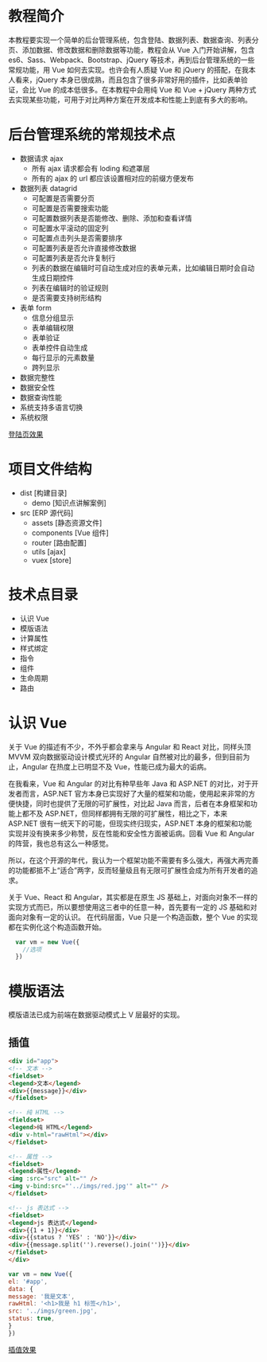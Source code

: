 # 教程简介
本教程要实现一个简单的后台管理系统，包含登陆、数据列表、数据查询、列表分页、添加数据、修改数据和删除数据等功能，教程会从 Vue 入门开始讲解，包含 es6、Sass、Webpack、Bootstrap、jQuery 等技术，再到后台管理系统的一些常规功能，用 Vue 如何去实现。也许会有人质疑 Vue 和 jQuery 的搭配，在我本人看来，jQuery 本身已很成熟，而且包含了很多非常好用的插件，比如表单验证，会比 Vue 的成本低很多。在本教程中会用纯 Vue 和 Vue + jQuery 两种方式去实现某些功能，可用于对比两种方案在开发成本和性能上到底有多大的影响。

# 后台管理系统的常规技术点
- 数据请求 ajax
  - 所有 ajax 请求都会有 loding 和遮罩层
  - 所有的 ajax 的 url 都应该设置相对应的前缀方便发布
- 数据列表 datagrid
  - 可配置是否需要分页
  - 可配置是否需要搜索功能
  - 可配置数据列表是否能修改、删除、添加和查看详情
  - 可配置水平滚动的固定列
  - 可配置点击列头是否需要排序
  - 可配置列表是否允许直接修改数据
  - 可配置列表是否允许复制行
  - 列表的数据在编辑时可自动生成对应的表单元素，比如编辑日期时会自动生成日期控件
  - 列表在编辑时的验证规则
  - 是否需要支持树形结构
- 表单 form
  - 信息分组显示
  - 表单编辑权限
  - 表单验证
  - 表单控件自动生成
  - 每行显示的元素数量
  - 跨列显示
- 数据完整性
- 数据安全性
- 数据查询性能
- 系统支持多语言切换
- 系统权限

[登陆页效果](https://dk-lan.github.io/vue-erp/dist/index.html#/login)

# 项目文件结构
- dist [构建目录]
  - demo [知识点讲解案例]
- src [ERP 源代码]
  - assets [静态资源文件]
  - components [Vue 组件]
  - router [路由配置]
  - utils [ajax]
  - vuex [store]

# 技术点目录
- 认识 Vue
- 模版语法
- 计算属性
- 样式绑定
- 指令
- 组件
- 生命周期
- 路由

# 认识 Vue
关于 Vue 的描述有不少，不外乎都会拿来与 Angular 和 React 对比，同样头顶 MVVM 双向数据驱动设计模式光环的 Angular 自然被对比的最多，但到目前为止，Angular 在热度上已明显不及 Vue，性能已成为最大的诟病。

在我看来，Vue 和 Angular 的对比有种早些年 Java 和 ASP.NET 的对比，对于开发者而言，ASP.NET 官方本身已实现好了大量的框架和功能，使用起来非常的方便快捷，同时也提供了无限的可扩展性，对比起 Java 而言，后者在本身框架和功能上都不及 ASP.NET，但同样都拥有无限的可扩展性，相比之下，本来 ASP.NET 很有一统天下的可能，但现实终归现实，ASP.NET 本身的框架和功能实现并没有换来多少称赞，反在性能和安全性方面被诟病。回看 Vue 和 Angular 的阵营，我也总有这么一种感觉。

所以，在这个开源的年代，我认为一个框架功能不需要有多么强大，再强大再完善的功能都抵不上“适合”两字，反而轻量级且有无限可扩展性会成为所有开发者的追求。

关于 Vue、React 和 Angular，其实都是在原生 JS 基础上，对面向对象不一样的实现方式而已，所以要想使用这三者中的任意一种，首先要有一定的 JS 基础和对面向对象有一定的认识。
在代码层面，Vue 只是一个构造函数，整个 Vue 的实现都在实例化这个构造函数开始。
``` javascript
  var vm = new Vue({
    //选项
  })
```

# 模版语法
模版语法已成为前端在数据驱动模式上 V 层最好的实现。

## 插值
``` html
<div id="app">
<!-- 文本 -->
<fieldset>
<legend>文本</legend>
<div>{{message}}</div>
</fieldset>

<!-- 纯 HTML -->
<fieldset>
<legend>纯 HTML</legend>
<div v-html="rawHtml"></div>
</fieldset>		

<!-- 属性 -->
<fieldset>
<legend>属性</legend>
<img :src="src" alt="" />
<img v-bind:src="'../imgs/red.jpg'" alt="" />
</fieldset>	

<!-- js 表达式 -->
<fieldset>
<legend>js 表达式</legend>
<div>{{1 + 1}}</div>
<div>{{status ? 'YES' : 'NO'}}</div>
<div>{{message.split('').reverse().join('')}}</div>
</fieldset>	
</div>
```

``` javascript
var vm = new Vue({
el: '#app',
data: {
message: '我是文本',
rawHtml: '<h1>我是 h1 标签</h1>',
src: '../imgs/green.jpg',
status: true,
}
})
```
[插值效果](https://dk-lan.github.io/vue-erp/dist/demo/%E6%A8%A1%E7%89%88%E8%AF%AD%E6%B3%95/%E6%8F%92%E5%80%BC-%E6%96%87%E6%9C%AC.html)